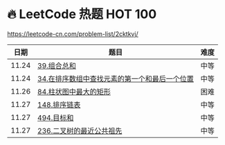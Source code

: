 # 🔥 LeetCode 热题 HOT 100

https://leetcode-cn.com/problem-list/2cktkvj/

| 日期  | 题目                                                                                                       | 难度 |
| ----- | ---------------------------------------------------------------------------------------------------------- | ---- |
| 11.24 | [39.组合总和](./record/39.组合总和.md)                                                                     | 中等 |
| 11.24 | [34.在排序数组中查找元素的第一个和最后一个位置](./record/34.在排序数组中查找元素的第一个和最后一个位置.md) | 中等 |
| 11.26 | [84.柱状图中最大的矩形](./record/84.柱状图中最大的矩形.md)                                                 | 困难 |
| 11.27 | [148.排序链表](./record/148.排序链表.md)                                                                   | 中等 |
| 11.27 | [494.目标和](./record/494.目标和.md)                                                                       | 中等 |
| 11.27 | [236.二叉树的最近公共祖先](./record/236.二叉树的最近公共祖先.md)                                           | 中等 |
